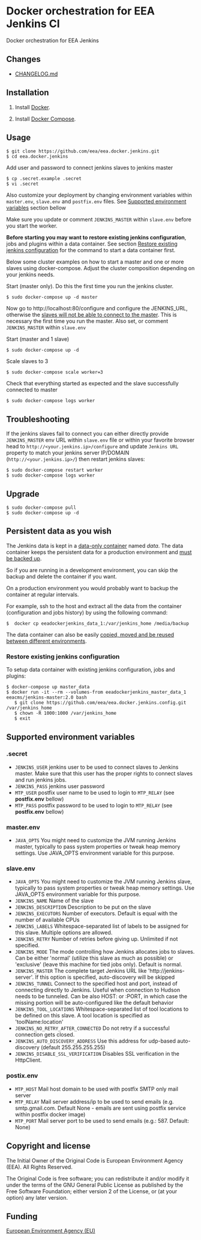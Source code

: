 # Docker orchestration for EEA Jenkins CI 

Docker orchestration for EEA Jenkins

## Changes

 - [CHANGELOG.md](https://github.com/eea/eea.docker.jenkins/blob/master/CHANGELOG.md)


## Installation

1. Install [Docker](https://www.docker.com/).

2. Install [Docker Compose](https://docs.docker.com/compose/).


## Usage

    $ git clone https://github.com/eea/eea.docker.jenkins.git
    $ cd eea.docker.jenkins
    
Add user and password to connect jenkins slaves to jenkins master

    $ cp .secret.example .secret
    $ vi .secret

Also customize your deployment by changing environment variables
within `master.env`, `slave.env` and `postfix.env` files.
See [Supported environment variables](#env) section bellow

Make sure you update or comment `JENKINS_MASTER` within `slave.env` before you
start the worker.

**Before starting you may want to restore existing jenkins configuration**,
jobs and plugins within a data container. See section [Restore existing jenkins configuration](#restore)
for the command to start a data container first.

Below some cluster examples on how to start a master and one or more slaves using docker-compose.
Adjust the cluster composition depending on your jenkins needs.

Start (master only). Do this the first time you run the jenkins cluster.

    $ sudo docker-compose up -d master

Now go to http://localhost:80/configure and configure the JENKINS_URL,
otherwise the [slaves will not be able to connect to the master](https://wiki.jenkins-ci.org/pages/viewpage.action?pageId=60915879).
This is necessary the first time you run the master. Also set, or comment `JENKINS_MASTER` within `slave.env`

Start (master and 1 slave)

    $ sudo docker-compose up -d

Scale slaves to 3

    $ sudo docker-compose scale worker=3

Check that everything started as expected and the slave successfully connected to master

    $ sudo docker-compose logs worker

## Troubleshooting

If the jenkins slaves fail to connect you can either directly provide
`JENKINS_MASTER` env URL within `slave.env` file or within your favorite
browser head to `http://<your.jenkins.ip>/configure` and update
`Jenkins URL` property to match your jenkins server IP/DOMAIN (`http://<your.jenkins.ip>/`)
then restart jenkins slaves:

    $ sudo docker-compose restart worker
    $ sudo docker-compose logs worker


## Upgrade

    $ sudo docker-compose pull
    $ sudo docker-compose up -d

## Persistent data as you wish ##
The Jenkins data is kept in a
[data-only container](https://medium.com/@ramangupta/why-docker-data-containers-are-good-589b3c6c749e)
named *data*. The data container keeps the persistent data for a production environment and
[must be backed up](https://github.com/paimpozhil/docker-volume-backup).

So if you are running in a development environment, you can skip the backup and delete
the container if you want.

On a production environment you would probably want to backup the container at regular intervals.

For example, ssh to the host and extract all the data from the container (configuration and jobs history) by using the following command:

    $  docker cp eeadockerjenkins_data_1:/var/jenkins_home /media/backup

The data container can also be easily [copied, moved and be reused between different environments](https://docs.docker.com/userguide/dockervolumes/#backup-restore-or-migrate-data-volumes).

<a name="restore"></a>
### Restore existing jenkins configuration

To setup data container with existing jenkins configuration, jobs and plugins:

    $ docker-compose up master_data
    $ docker run -it --rm --volumes-from eeadockerjenkins_master_data_1 eeacms/jenkins-master:2.0 bash
       $ git clone https://github.com/eea/eea.docker.jenkins.config.git /var/jenkins_home
       $ chown -R 1000:1000 /var/jenkins_home
       $ exit


<a name="env"></a>
## Supported environment variables


### .secret ###

* `JENKINS_USER` jenkins user to be used to connect slaves to Jenkins master. Make sure that this user has the proper rights to connect slaves and run jenkins jobs.
* `JENKINS_PASS` jenkins user password
* `MTP_USER` postfix user name to be used to login to `MTP_RELAY` (see **postfix.env** bellow)
* `MTP_PASS` postfix password to be used to login to `MTP_RELAY` (see **postfix.env** bellow)

### master.env ###

* `JAVA_OPTS` You might need to customize the JVM running Jenkins master, typically to pass system properties or tweak heap memory settings. Use JAVA_OPTS environment variable for this purpose.

### slave.env ###

* `JAVA_OPTS` You might need to customize the JVM running Jenkins slave, typically to pass system properties or tweak heap memory settings. Use JAVA_OPTS environment variable for this purpose.
* `JENKINS_NAME` Name of the slave
* `JENKINS_DESCRIPTION` Description to be put on the slave
* `JENKINS_EXECUTORS` Number of executors. Default is equal with the number of available CPUs
* `JENKINS_LABELS` Whitespace-separated list of labels to be assigned for this slave. Multiple options are allowed.
* `JENKINS_RETRY` Number of retries before giving up. Unlimited if not specified.
* `JENKINS_MODE` The mode controlling how Jenkins allocates jobs to slaves. Can be either 'normal' (utilize this slave as much as possible) or 'exclusive' (leave this machine for tied jobs only). Default is normal.
* `JENKINS_MASTER` The complete target Jenkins URL like 'http://jenkins-server'. If this option is specified, auto-discovery will be skipped
* `JENKINS_TUNNEL` Connect to the specified host and port, instead of connecting directly to Jenkins. Useful when connection to Hudson needs to be tunneled. Can be also HOST: or :PORT, in which case the missing portion will be auto-configured like the default behavior
* `JENKINS_TOOL_LOCATIONS` Whitespace-separated list of tool locations to be defined on this slave. A tool location is specified as 'toolName:location'
* `JENKINS_NO_RETRY_AFTER_CONNECTED` Do not retry if a successful connection gets closed.
* `JENKINS_AUTO_DISCOVERY_ADDRESS` Use this address for udp-based auto-discovery (default 255.255.255.255)
* `JENKINS_DISABLE_SSL_VERIFICATION` Disables SSL verification in the HttpClient.

### postix.env ###

* `MTP_HOST` Mail host domain to be used with postfix SMTP only mail server
* `MTP_RELAY` Mail server address/ip to be used to send emails (e.g. smtp.gmail.com. Default None - emails are sent using postfix service within postfix docker image)
* `MTP_PORT` Mail server port to be used to send emails (e.g.: 587. Default: None)


## Copyright and license

The Initial Owner of the Original Code is European Environment Agency (EEA).
All Rights Reserved.

The Original Code is free software;
you can redistribute it and/or modify it under the terms of the GNU
General Public License as published by the Free Software Foundation;
either version 2 of the License, or (at your option) any later
version.


## Funding

[European Environment Agency (EU)](http://eea.europa.eu)
